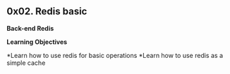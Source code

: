 ## 0x02. Redis basic

**Back-end
Redis**

**Learning Objectives**

*Learn how to use redis for basic operations
*Learn how to use redis as a simple cache
